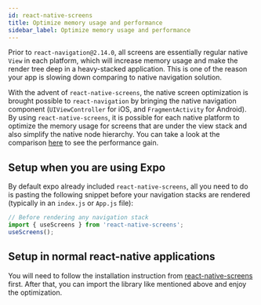 ```yaml
---
id: react-native-screens
title: Optimize memory usage and performance
sidebar_label: Optimize memory usage and performance
---
```


Prior to `react-navigation@2.14.0`, all screens are essentially regular native `View` in each platform, which will increase memory usage and make the render tree deep in a heavy-stacked application. This is one of the reason your app is slowing down comparing to native navigation solution.

With the advent of `react-native-screens`, the native screen optimization is brought possible to `react-navigation` by bringing the native navigation component (`UIViewController` for iOS, and `FragmentActivity` for Android). By using `react-native-screens`, it is possible for each native platform to optimize the memory usage for screens that are under the view stack and also simplify the native node hierarchy. You can take a look at the comparison [here](https://twitter.com/janicduplessis/status/1039979591815897088?s=21) to see the performance gain.

## Setup when you are using Expo

By default expo already included `react-native-screens`, all you need to do is pasting the following snippet before your navigation stacks are rendered (typically in an `index.js` or `App.js` file):

```js
// Before rendering any navigation stack
import { useScreens } from 'react-native-screens';
useScreens();
```

## Setup in normal react-native applications

You will need to follow the installation instruction from [react-native-screens](https://github.com/kmagiera/react-native-screens) first. After that, you can import the library like mentioned above and enjoy the optimization.
